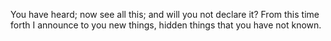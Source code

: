 You have heard; now see all this; and will you not declare it? From this time forth I announce to you new things, hidden things that you have not known.
